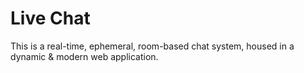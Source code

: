 # Live Chat

This is a real-time, ephemeral, room-based chat system, housed in a dynamic & modern web application.  
